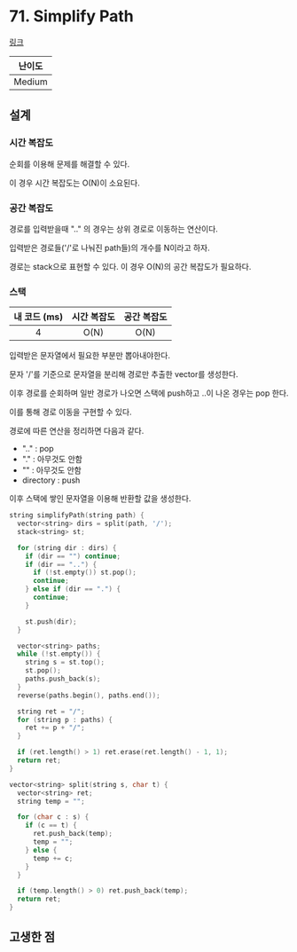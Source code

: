 # 71. Simplify Path

[링크](https://leetcode.com/problems/simplify-path/)

| 난이도 |
| :----: |
| Medium |

## 설계

### 시간 복잡도

순회를 이용해 문제를 해결할 수 있다.

이 경우 시간 복잡도는 O(N)이 소요된다.

### 공간 복잡도

경로를 입력받을때 ".." 의 경우는 상위 경로로 이동하는 연산이다.

입력받은 경로들('/'로 나눠진 path들)의 개수를 N이라고 하자.

경로는 stack으로 표현할 수 있다. 이 경우 O(N)의 공간 복잡도가 필요하다.

### 스택

| 내 코드 (ms) | 시간 복잡도 | 공간 복잡도 |
| :----------: | :---------: | :---------: |
|      4       |    O(N)     |    O(N)     |

입력받은 문자열에서 필요한 부분만 뽑아내야한다.

문자 '/'를 기준으로 문자열을 분리해 경로만 추출한 vector를 생성한다.

이후 경로를 순회하며 일반 경로가 나오면 스택에 push하고 ..이 나온 경우는 pop 한다.

이를 통해 경로 이동을 구현할 수 있다.

경로에 따른 연산을 정리하면 다음과 같다.

- ".." : pop
- "." : 아무것도 안함
- "" : 아무것도 안함
- directory : push

이후 스택에 쌓인 문자열을 이용해 반환할 값을 생성한다.

```cpp
string simplifyPath(string path) {
  vector<string> dirs = split(path, '/');
  stack<string> st;

  for (string dir : dirs) {
    if (dir == "") continue;
    if (dir == "..") {
      if (!st.empty()) st.pop();
      continue;
    } else if (dir == ".") {
      continue;
    }

    st.push(dir);
  }

  vector<string> paths;
  while (!st.empty()) {
    string s = st.top();
    st.pop();
    paths.push_back(s);
  }
  reverse(paths.begin(), paths.end());

  string ret = "/";
  for (string p : paths) {
    ret += p + "/";
  }

  if (ret.length() > 1) ret.erase(ret.length() - 1, 1);
  return ret;
}

vector<string> split(string s, char t) {
  vector<string> ret;
  string temp = "";

  for (char c : s) {
    if (c == t) {
      ret.push_back(temp);
      temp = "";
    } else {
      temp += c;
    }
  }

  if (temp.length() > 0) ret.push_back(temp);
  return ret;
}
```

## 고생한 점
